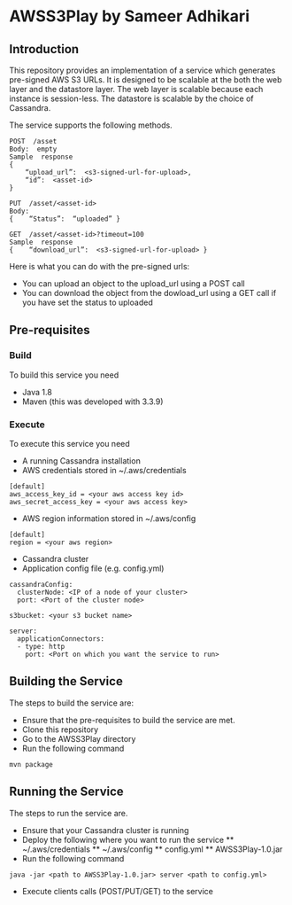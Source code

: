 # AWSS3Play by Sameer Adhikari

## Introduction
This repository provides an implementation of a service which generates pre-signed AWS S3 URLs. It is designed to be scalable at the both the web layer and the datastore layer. The web layer is scalable because each instance is session-less. The datastore is scalable by the choice of Cassandra. 

The service supports the following methods.

```
POST  /asset
Body:  empty
Sample  response
{    
    “upload_url”:  <s3-signed-url-for-upload>,    
    “id”:  <asset-id>
}

PUT  /asset/<asset-id> 
Body:
{    “Status”:  “uploaded” }

GET  /asset/<asset-id>?timeout=100
Sample  response
{    “download_url”:  <s3-signed-url-for-upload> }
```
Here is what you can do with the pre-signed urls:
* You can upload an object to the upload_url using a POST call
* You can download the object from the dowload_url using a GET call if you have set the status to uploaded

## Pre-requisites
### Build
To build this service you need 
* Java 1.8
* Maven (this was developed with 3.3.9)

### Execute
To execute this service you need 
* A running Cassandra installation
* AWS credentials stored in ~/.aws/credentials
```
[default]
aws_access_key_id = <your aws access key id> 
aws_secret_access_key = <your aws access key>
```
* AWS region information stored in ~/.aws/config
```
[default]
region = <your aws region>
```
* Cassandra cluster
* Application config file (e.g. config.yml)
```
cassandraConfig:
  clusterNode: <IP of a node of your cluster>
  port: <Port of the cluster node>

s3bucket: <your s3 bucket name>

server:
  applicationConnectors:
  - type: http
    port: <Port on which you want the service to run>

```

## Building the Service
The steps to build the service are:
* Ensure that the pre-requisites to build the service are met.
* Clone this repository
* Go to the AWSS3Play directory
* Run the following command
```
mvn package
```

## Running the Service
The steps to run the service are.
* Ensure that your Cassandra cluster is running
* Deploy the following where you want to run the service
** ~/.aws/credentials
** ~/.aws/config
** config.yml
** AWSS3Play-1.0.jar
* Run the following command 
```
java -jar <path to AWSS3Play-1.0.jar> server <path to config.yml>
```
* Execute clients calls (POST/PUT/GET) to the service
